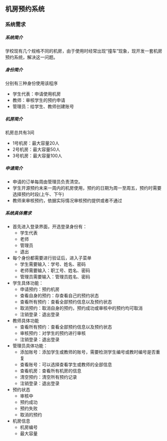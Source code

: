 ## 机房预约系统

### 系统需求

##### 系统简介

学校现有几个规格不同的机房，由于使用时经常出现“撞车”现象，现开发一套机房预约系统，解决这一问题。

##### 身份简介

分别有三种身份使用该程序

- 学生代表：申请使用机房
- 教师：审核学生的预约申请
- 管理员：给学生、教师创建账号

##### 机房简介

机房总共有3间

- 1号机房：最大容量20人
- 2号机房：最大容量50人
- 3号机房：最大容量100人

##### 申请简介

- 申请的订单每周由管理员负责清空。
- 学生开源预约未来一周内的机房使用，预约的日期为周一至周五，预约时需要选择预约时段(上午、下午)
- 教师来审核预约，依据实际情况审核预约提供或者不通过

##### 系统具体需求

- 首先进入登录界面，开选登录身份有：
  - 学生代表
  - 老师
  - 管理员
  - 退出
- 每个身份都需要进行验证后，进入子菜单
  - 学生需要输入：学号、姓名、密码
  - 老师需要输入：职工号、姓名、密码
  - 管理员需要输入：管理员姓名、密码
- 学生具体功能：
  - 申请预约：预约机房
  - 查看自身的预约：存查看自己的预约状态
  - 查看所有预约：查看全部预约信息以及预约状态
  - 取消预约：取消自身的预约，预约成功或审核中的预约均可取消
  - 注销登录：退出登录
- 教师具体功能
  - 查看所有预约：查看全部预约信息以及预约状态
  - 审核预约：对学生的预约进行审核
  - 注销登录：退出登录
- 管理员具体功能：
  - 添加账号：添加学生或教师的账号，需要检测学生编号或教时编号是否重复
  - 查看账号：可以选择查看学生或教师的全部信息
  - 查看机房：查看所有机房的信息
  - 清空预约：清空所有预约记录
  - 注销登录：退出登录
- 预约状态
  - 审核中
  - 预约成功
  - 预约失败
  - 取消的预约
- 机房信息
  - 机房编号
  - 最大容量
